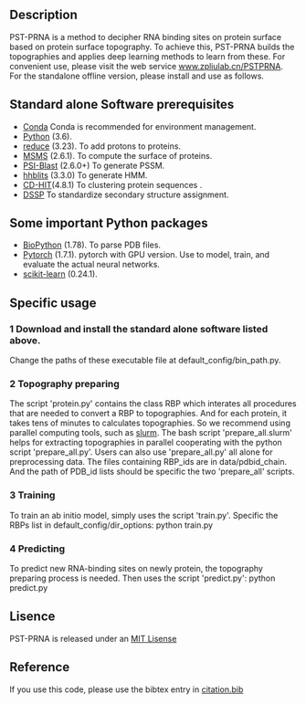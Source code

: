 ## Description
PST-PRNA is a method to decipher RNA binding sites on protein surface based on protein surface topography. To achieve this, PST-PRNA builds the topographies and applies deep learning methods to learn from these. For convenient use, please visit the web service www.zpliulab.cn/PSTPRNA. For the standalone offline version, please install and use as follows.

## Standard alone Software prerequisites
* [Conda](https://docs.conda.io/en/latest/miniconda.html) Conda is recommended for environment management.
* [Python](https://www.python.org/) (3.6).
* [reduce](http://kinemage.biochem.duke.edu/software/reduce.php) (3.23). To add protons to proteins.
* [MSMS](http://mgltools.scripps.edu/packages/MSMS/) (2.6.1). To compute the surface of proteins.
* [PSI-Blast](https://blast.ncbi.nlm.nih.gov/) (2.6.0+) To generate PSSM.
* [hhblits](https://github.com/soedinglab/hh-suite) (3.3.0) To generate HMM.
* [CD-HIT](http://weizhong-lab.ucsd.edu/cd-hit/)(4.8.1) To clustering protein sequences .
* [DSSP](https://swift.cmbi.umcn.nl/gv/dssp/) To standardize secondary structure assignment.

## Some important Python packages
* [BioPython](https://github.com/biopython/biopython) (1.78). To parse PDB files.
* [Pytorch](https://pytorch.org/) (1.7.1). pytorch with GPU version. Use to model, train, and evaluate the actual neural networks.
* [scikit-learn](https://scikit-learn.org/) (0.24.1).

## Specific usage

### 1 Download and install the standard alone software listed above.
Change the paths of these executable file at default_config/bin_path.py.


### 2 Topography preparing
The script 'protein.py' contains the class RBP which interates all procedures that are needed to convert a RBP to topographies.
And for each protein, it takes tens of minutes to calculates topographies. So we recommend using parallel computing tools, such as [slurm](https://slurm.schedmd.com/). The bash script 'prepare_all.slurm' helps for extracting topographies in parallel cooperating with the python script 'prepare_all.py'.
Users can also use 'prepare_all.py' all alone for preprocessing data. The files containing RBP_ids are in data/pdbid_chain. And the path of PDB_id lists should be specific the two 'prepare_all' scripts.


### 3 Training
To train an ab initio model, simply uses the script 'train.py'. Specific the RBPs list in default_config/dir_options:
python train.py

### 4 Predicting
To predict new RNA-binding sites on newly protein, the topography preparing process is needed. Then uses the script 'predict.py':
python predict.py

## Lisence
PST-PRNA is released under an [MIT Lisense](LICENSE)
## Reference
If you use this code, please use the bibtex entry in [citation.bib](citation.bib)